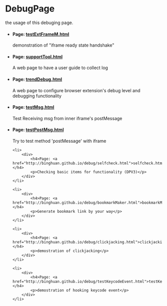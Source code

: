 DebugPage
=========
the usage of this debuging page.

<ul>
    <li>
        <div>
            <h4>Page: <a href="http://binghuan.github.io/debug/testExtFrameM.html">testExtFrameM.html</a></h4>
            <p>demonstration of "iframe ready state handshake"</p>
        </div>
    </li>
    <li>
        <div>
            <h4>Page: <a href="http://binghuan.github.io/debug/supportTool.html">supportTool.html</a></h4>
            <p>A web page to have a user guide to collect log</p>
        </div>
    </li>
    <li>
        <div>
            <h4>Page: <a href="http://binghuan.github.io/debug/trendDebug.html">trendDebug.html</a></h4>
            <p>A web page to configure browser extension's debug level and debugging functionality</p>
        </div>
    </li>
    <li>
        <div>
            <h4>Page: <a href="http://binghuan.github.io/debug/testMsg.html">testMsg.html</a></h4>
            <p>Test Receiving msg from inner iframe's postMessage</p>
        </div>
    </li>
    <li>
        <div>
            <h4>Page: <a href="http://binghuan.github.io/debug/testPostMsg.html">testPostMsg.html</a></h4>
            <p>Try to test method 'postMessage' with iframe</p>
        </div>
    </li>

    <li>
        <div>
            <h4>Page: <a href="http://binghuan.github.io/debug/selfcheck.html">selfcheck.html</a></h4>
            <p>Checking basic items for functionality (DPV3)</p>
        </div>
    </li>

    <li>
        <div>
            <h4>Page: <a href="http://binghuan.github.io/debug/bookmarkMaker.html">bookmarkMaker.html</a></h4>
            <p>Generate bookmark link by your way</p>
        </div>
    </li>

    <li>
        <div>
            <h4>Page: <a href="http://binghuan.github.io/debug/clickjacking.html">clickjacking.html</a></h4>
            <p>demostration of clickjacking</p>
        </div>
    </li>

    <li>
        <div>
            <h4>Page: <a href="http://binghuan.github.io/debug/testKeycodeEvent.html">testKeycodeEvent.html</a></h4>
            <p>demostration of hooking keycode event</p>
        </div>
    </li>

</ul>



